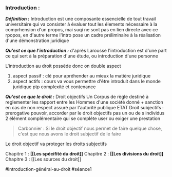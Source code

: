 ### Introduction :
***Définition :***
Introduction est une composante essencielle de tout travail universitaire qui va consister à évaluer tout les élements nécessaire à la comprhension d'un propos, mai suqi ne sont pas en lien directe avec ce rpopos, en d'autre terme l'intro pose un cadre préliminaire à la réalisation d'une démonstration juridique

***Qu'est ce que l'introduction :*** d'après Larousse l'introduction est d'une part ce qui sert à la préparation d'une étude, ou introduction d'une personne

L'introduction au droit possède donc on double aspect 
1. aspect passif : clé pour apréhender au mieux la matière juridique
2. aspect actifs : cours va vous permettre d'être introduit dans le monde juridique ptp complexité et contenance

***Qu'est ce que le droit :***
Droit objectifs Un Corpus de règle destiné à reglementer les rapport entre les Hommes d'une société donné + sanction en cas de non respect assuré par l'autorité publique ETAT
Droit subjectifs : prerogative pouvoir, accorder par le droit objectifs pas un ou de s individus 
2 élément complémentaire qui se complète user ou exiger une prestation 

> Carbonnier : Si le droit objectif nous permet de faire quelque chose, c'est que nous avons le droit subjectif de le faire

Le droit objectif va proteger les droits subjectifs

Chapitre 1 : **[[Les spécifité du droit]]**
Chapitre 2 : **[[Les divisions du droit]]**
Chapitre 3 : [[Les sources du droit]]


#introduction-général-au-droit #séance1 
